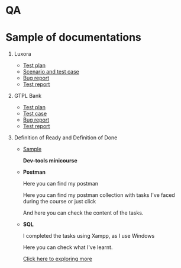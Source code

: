 # QA

# Sample of documentations

1. Luxora
    - [Test plan](https://drive.google.com/file/d/1i8rSb_BJ8_4W6ZIOHjJpAr62HL6YMw9U/view?usp=sharing)
    - [Scenario and test case](https://docs.google.com/spreadsheets/d/1jnSP336S5lUUvRsLGJF1XaFcI2cjCduoePIZcyO_ECg/edit?usp=sharing)
    - [Bug report](https://docs.google.com/spreadsheets/d/14Bdf6Q85rdxQVcrjzWUtbrSLXpXJHUiBlUm7UyDblhc/edit?usp=sharing)
    - [Test report](https://drive.google.com/file/d/1OZLX4ddeLUZa7BJreA33cHIQOqNw7skT/view?usp=sharing)
2. GTPL Bank
    - [Test plan](https://drive.google.com/file/d/1ud8308ErQSJMsLDSNK9_njdsgWzWMKhf/view?usp=sharing)
    - [Test case](https://drive.google.com/file/d/1pKoozKmf-BVCMgyce4_1qRsn5YREFm8g/view?usp=sharing)
    - [Bug report](https://docs.google.com/spreadsheets/d/1P5C-L33qYZ9g7HSgtbTvqJAq7ObkZ11MDkVf6_b9Iok/edit?usp=sharing)
    - [Test report](https://drive.google.com/file/d/160NJKNEQwPqKarKbyX692ajtTRNLapz-/view?usp=sharing)
      
3. Definition of Ready and Definition of Done
    - [Sample](https://drive.google.com/file/d/121iGSscqH6uU6QfkFOGvHKkyGW9AnUIj/view?usp=sharing)
        
        **Dev-tools minicourse**
        
    - **Postman**
        
        Here you can find my postman
        
        Here you can find my postman collection with tasks I've faced during the course or just click
        
        []()
        
        And here you can check the content of the tasks.
        
    - **SQL**
        
        I completed the tasks using Xampp, as I use Windows
        
        Here you can check what I've learnt.

      [Click here to exploring more](https://www.notion.so/Portofolio-17acb7264df78068bf2ef3ccbaaa402d)
